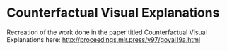 # Counterfactual Visual Explanations

Recreation of the work done in the paper titled Counterfactual Visual Explanations here: http://proceedings.mlr.press/v97/goyal19a.html
